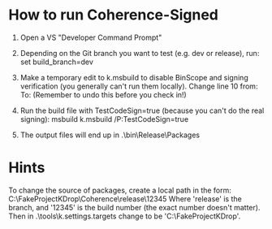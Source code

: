 
How to run Coherence-Signed
===========================

1. Open a VS "Developer Command Prompt"

2. Depending on the Git branch you want to test (e.g. dev or release), run:
   set build_branch=dev

3. Make a temporary edit to k.msbuild to disable BinScope and signing
   verification (you generally can't run them locally).
   Change line 10 from:
    <Target Name="Build" DependsOnTargets="CopyUnsignedPackages;BinScope;VerifySignatures" />
   To:
    <Target Name="Build" DependsOnTargets="CopyUnsignedPackages" />
   (Remember to undo this before you check in!)

4. Run the build file with TestCodeSign=true (because you can't do the
   real signing):
       msbuild k.msbuild /P:TestCodeSign=true

5. The output files will end up in .\bin\Release\Packages


Hints
=====

To change the source of packages, create a local path in the form:
    C:\FakeProjectKDrop\Coherence\release\12345
Where 'release' is the branch, and '12345' is the build number (the exact number doesn't matter).
Then in .\tools\k.settings.targets change <ProjectKDropRoot> to be 'C:\FakeProjectKDrop\'.

